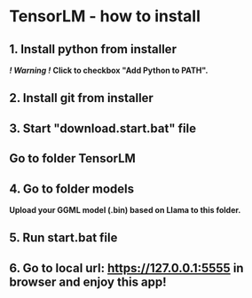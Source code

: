 # TensorLM - how to install


## 1. Install python from installer

***! Warning !*** **Click to checkbox "Add Python to PATH".**


## 2. Install git from installer


## 3. Start "download.start.bat" file


## Go to folder TensorLM


## 4. Go to folder models

**Upload your GGML model (.bin) based on Llama to this folder.**


## 5. Run start.bat file


## 6. Go to local url: https://127.0.0.1:5555 in browser and enjoy this app!